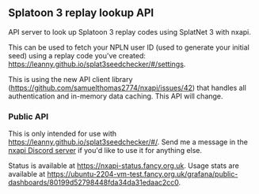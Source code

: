 Splatoon 3 replay lookup API
---

API server to look up Splatoon 3 replay codes using SplatNet 3 with nxapi.

This can be used to fetch your NPLN user ID (used to generate your initial seed) using a replay code you've created: https://leanny.github.io/splat3seedchecker/#/settings.

This is using the new API client library (https://github.com/samuelthomas2774/nxapi/issues/42) that handles all authentication and in-memory data caching. This API will change.

### Public API

This is only intended for use with https://leanny.github.io/splat3seedchecker/#/. Send me a message in the [nxapi Discord server](https://discord.com/invite/4D82rFkXRv) if you'd like to use it for anything else.

Status is available at https://nxapi-status.fancy.org.uk. Usage stats are available at https://ubuntu-2204-vm-test.fancy.org.uk/grafana/public-dashboards/80199d52798448fda34da31edaac2cc0.
